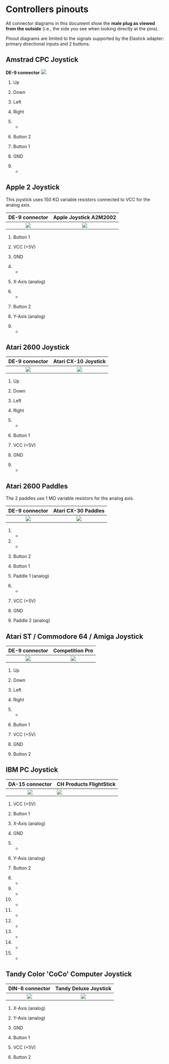 # Controllers pinouts

All connector diagrams in this document show the **male plug as viewed from the outside** (i.e., the side you see when looking directly at the pins).

Pinout diagrams are limited to the signals supported by the Elastick adapter: primary directional inputs and 2 buttons.

## Amstrad CPC Joystick

**DE-9 connector**
![](de-9-small.png)



1. Up

2. Down

3. Left

4. Right

5. -

6. Button 2

7. Button 1

8. GND

9. -

## Apple 2 Joystick

This joystick uses 150 KΩ variable resistors connected to VCC for the analog axis.

DE-9 connector | Apple Joystick A2M2002
:-------------:|:---------------------:
![](de-9-small.png) | ![](apple_2_joystick_small.jpg)

1. Button 1

2. VCC (+5V)

3. GND

4. -

5. X-Axis (analog)

6. -

7. Button 2

8. Y-Axis (analog)

9. -

## Atari 2600 Joystick

DE-9 connector | Atari CX-10 Joystick
:-------------:|:-------------------:
![](de-9-small.png) | ![](atari_2600_joystick_small.jpg)


1. Up

2. Down

3. Left

4. Right

5. -

6. Button 1

7. VCC (+5V)

8. GND

9. -

## Atari 2600 Paddles

The 2 paddles use 1 MΩ variable resistors for the analog axis.

DE-9 connector | Atari CX-30 Paddles
:-------------:|:------------------:
![](de-9-small.png) | ![](atari_2600_paddles_small.jpg)

1. -

2. -

3. Button 2

4. Button 1

5. Paddle 1 (analog)

6. -

7. VCC (+5V)

8. GND

9. Paddle 2 (analog)

## Atari ST / Commodore 64 / Amiga Joystick

DE-9 connector | Competition Pro
:-------------:|:--------------:
![](de-9-small.png) | ![](amiga_joystick_small.jpg)

1. Up

2. Down

3. Left

4. Right

5. -

6. Button 1

7. VCC (+5V)

8. GND

9. Button 2

## IBM PC Joystick

DA-15 connector | CH Products FlightStick
:--------------:|:-----------------------
![](da-15-small.png) | ![](pc2_joystick_small.jpg)

1. VCC (+5V)

2. Button 1

3. X-Axis (analog)

4. GND

5. -

6. Y-Axis (analog)

7. Button 2

8. -

9. -

10. -

11. -

12. -

13. -

14. -

15. -

## Tandy Color 'CoCo' Computer Joystick

DIN-6 connector | Tandy Deluxe Joystick
:--------------:|:--------------------:
![](din-6-small.png) | ![](coco_deluxe_joystick_small.jpg)

1. X-Axis (analog)

2. Y-Axis (analog)

3. GND

4. Button 1

5. VCC (+5V)

6. Button 2
